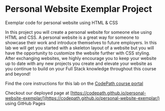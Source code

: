 # Personal Website Exemplar Project
Exemplar code for personal website using HTML &amp; CSS

In this project you will create a personal website for someone else using HTML and CSS. A personal website is a great way for someone to showcase their work and introduce themselves to future employers. In this lab we will get you started with a skeleton layout of a website but you will have the opportunity to customize the website further with CSS styling. After exchanging websites, we highly encourage you to keep your website up to date with any new projects you create and elevate your website as you continue to build on your Full Stack knowledge throughout this course and beyond!

Find the core instructions for this lab on the [CodePath course portal](https://courses.codepath.org/courses/summer_internship_for_tech_excellence/unit/1#!lab)

Checkout our deployed page at [https://codepath.github.io/personal-website-exemplar/](https://codepath.github.io/personal-website-exemplar/) using GitHub Pages

